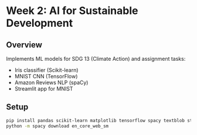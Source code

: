 # Week 2: AI for Sustainable Development
## Overview
Implements ML models for SDG 13 (Climate Action) and assignment tasks:
- Iris classifier (Scikit-learn)
- MNIST CNN (TensorFlow)
- Amazon Reviews NLP (spaCy)
- Streamlit app for MNIST

## Setup
```bash
pip install pandas scikit-learn matplotlib tensorflow spacy textblob streamlit
python -m spacy download en_core_web_sm
